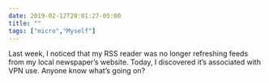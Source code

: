 ```yaml
---
date: 2019-02-12T20:01:27-05:00
title: ""
tags: ["micro","Myself"]
---
```

Last week, I noticed that my RSS reader was no longer refreshing feeds from my local newspaper’s website. Today, I discovered it’s associated with VPN use. Anyone know what’s going on?
